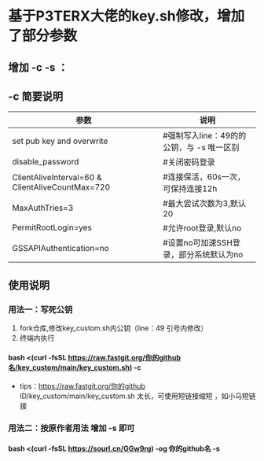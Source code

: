 # 基于P3TERX大佬的key.sh修改，增加了部分参数
## 增加 -c -s ：

## -c 简要说明
|  参数   | 说明  |
|  ----  | ----  |
| set pub key and overwrite | #强制写入line：49的的公钥，与 -s 唯一区别|
| disable_password |  #关闭密码登录 |
| ClientAliveInterval=60 & ClientAliveCountMax=720 | #连接保活，60s一次，可保持连接12h |
| MaxAuthTries=3 | #最大尝试次数为3,默认20 |
| PermitRootLogin=yes | #允许root登录,默认no |
| GSSAPIAuthentication=no | #设置no可加速SSH登录，部分系统默认为no |

## 使用说明 
### 用法一：写死公钥
1. fork仓库,修改key_custom.sh内公钥（line：49 引号内修改）
2. 终端内执行
#### bash <(curl -fsSL https://raw.fastgit.org/你的github名/key_custom/main/key_custom.sh) -c
- tips：https://raw.fastgit.org/你的github ID/key_custom/main/key_custom.sh 太长，可使用短链接缩短 ，如小马短链接
### 用法二：按原作者用法 增加 -s 即可
#### bash <(curl -fsSL https://sourl.cn/GGw9rg) -og 你的github名 -s
